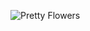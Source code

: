 ![Pretty Flowers](https://avatars.githubusercontent.com/u/89422404?s=400&u=ee901198cd04f00422533eb8fbceb77dd3bf6de5&v=4)
